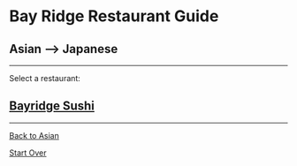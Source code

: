 # Bay Ridge Restaurant Guide
## Asian --> Japanese
---
Select a restaurant:
## [Bayridge Sushi](http://www.brsushi.com/)
---

[Back to Asian](asian.md)  

[Start Over](../home.md)